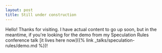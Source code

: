 ```yaml
---
layout: post
title: Still under construction
---
```


Hello! Thanks for visiting. I have actual content to go up soon, but in the
meantime, if you're looking for the demo from my Speculation Rules conference
talk [it lives here now]({% link _talks/speculation-rules/demo.md %})!
